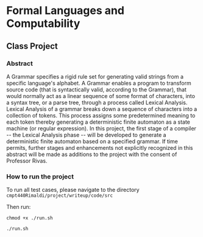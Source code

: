 # Formal Languages and Computability

## Class Project

### Abstract

A Grammar specifies a rigid rule set for generating valid strings from a specific language's alphabet. A Grammar enables a program to transform source code (that is syntactically valid, according to the Grammar), that would normally act as a linear sequence of some format of characters, into a syntax tree, or a parse tree, through a process called Lexical Analysis. Lexical Analysis of a grammar breaks down a sequence of characters into a collection of tokens. This process assigns some predetermined meaning to each token thereby generating a deterministic finite automaton as a state machine (or regular expression). In this project, the first stage of a compiler -- the Lexical Analysis phase -- will be developed to generate a deterministic finite automaton based on a specified grammar. If time permits, further stages and enhancements not explicitly recognized in this abstract will be made as additions to the project with the consent of Professor Rivas. 

### How to run the project
To run all test cases, please navigate to the directory `cmpt440Rimaldi/project/writeup/code/src`

Then run:

`chmod +x ./run.sh`

`./run.sh`
